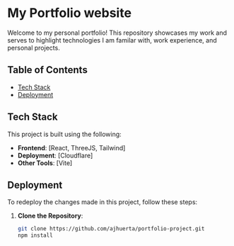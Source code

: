 # My Portfolio website

Welcome to my personal portfolio! This repository showcases my work and serves to highlight technologies I am familar with, work experience, and personal projects.

## Table of Contents
- [Tech Stack](#tech-stack)
- [Deployment](#deployment)

## Tech Stack
This project is built using the following:

- **Frontend**: [React, ThreeJS, Tailwind]
- **Deployment**: [Cloudflare]
- **Other Tools**: [Vite]

## Deployment
To redeploy the changes made in this project, follow these steps:

1. **Clone the Repository**:
   ```bash
   git clone https://github.com/ajhuerta/portfolio-project.git
   npm install
   